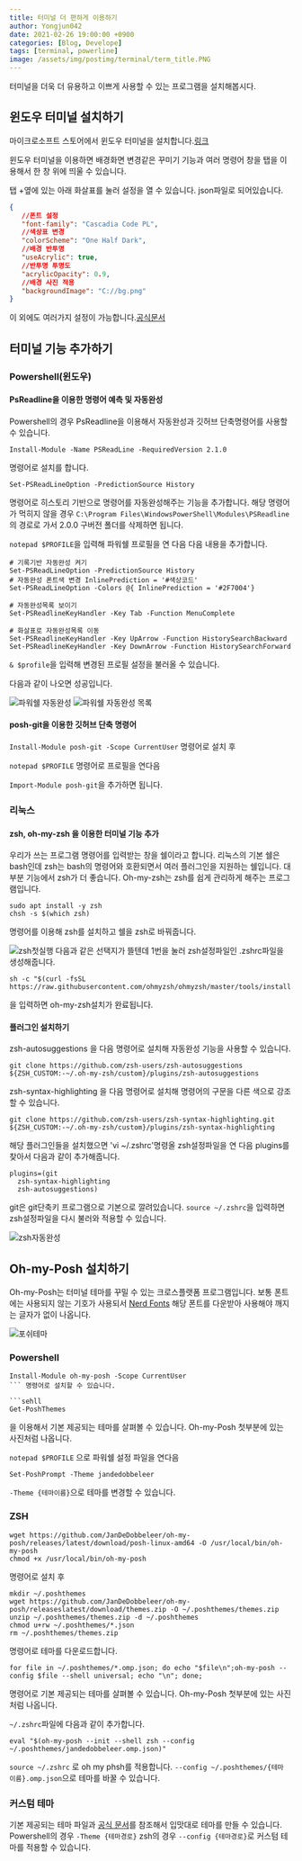 ```yaml
---
title: 터미널 더 편하게 이용하기
author: Yongjun042
date: 2021-02-26 19:00:00 +0900
categories: [Blog, Develope]
tags: [terminal, powerline]
image: /assets/img/postimg/terminal/term_title.PNG
---
```


터미널을 더욱 더 유용하고 이쁘게 사용할 수 있는 프로그램을 설치해봅시다.

## 윈도우 터미널 설치하기

마이크로소프트 스토어에서 윈도우 터미널을 설치합니다.[링크](https://www.microsoft.com/ko-kr/p/windows-terminal/9n0dx20hk701?activetab=pivot:overviewtab "링크")

윈도우 터미널을 이용하면 배경화면 변경같은 꾸미기 기능과 여러 명령어 창을 탭을 이용해서 한 창 위에 띄울 수 있습니다.

탭 +옆에 있는 아래 화살표를 눌러 설정을 열 수 있습니다. json파일로 되어있습니다.

 ``` json
{
    //폰트 설정
    "font-family": "Cascadia Code PL",
    //색상표 변경
    "colorScheme": "One Half Dark",
    //배경 반투명
    "useAcrylic": true,
    //반투명 투명도
    "acrylicOpacity": 0.9,
    //배경 사진 적용
    "backgroundImage": "C://bg.png"
}
 ``` 

이 외에도 여러가지 설정이 가능합니다.[공식문서](https://docs.microsoft.com/ko-kr/windows/terminal/customize-settings/profile-general "공식문서")


## 터미널 기능 추가하기

### Powershell(윈도우)

#### PsReadline을 이용한 명령어 예측 및 자동완성

Powershell의 경우 PsReadline을 이용해서 자동완성과 깃허브 단축명령어를 사용할 수 있습니다.

```shell
Install-Module -Name PSReadLine -RequiredVersion 2.1.0
```

명령어로 설치를 합니다.

```shell
Set-PSReadLineOption -PredictionSource History
```

명령어로 히스토리 기반으로 명령어를 자동완성해주는 기능을 추가합니다. 해당 명령어가 먹히지 않을 경우 `C:\Program Files\WindowsPowerShell\Modules\PSReadline`의 경로로 가서 2.0.0 구버전 폴더를 삭제하면 됩니다.

`notepad $PROFILE`을 입력해 파워쉘 프로필을 연 다음 다음 내용을 추가합니다.

```shell
# 기록기반 자동완성 켜기
Set-PSReadLineOption -PredictionSource History
# 자동완성 폰트색 변경 InlinePrediction = '#색상코드'
Set-PSReadLineOption -Colors @{ InlinePrediction = '#2F7004'}

# 자동완성목록 보이기
Set-PSReadlineKeyHandler -Key Tab -Function MenuComplete

# 화살표로 자동완성목록 이동
Set-PSReadlineKeyHandler -Key UpArrow -Function HistorySearchBackward
Set-PSReadlineKeyHandler -Key DownArrow -Function HistorySearchForward
```

`& $profile`을 입력해 변경된 프로필 설정을 불러올 수 있습니다.

다음과 같이 나오면 성공입니다.

![파워쉘 자동완성](/assets/img/postimg/terminal/ps_autocomplete.PNG "파워쉘 자동완성")
![파워쉘 자동완성 목록](/assets/img/postimg/terminal/ps_suggest.PNG "파워쉘 자동완성 목록")

#### posh-git을 이용한 깃허브 단축 명령어

`Install-Module posh-git -Scope CurrentUser` 명령어로 설치 후

`notepad $PROFILE` 명령어로 프로필을 연다음

`Import-Module posh-git`을 추가하면 됩니다.

### 리눅스

#### zsh, oh-my-zsh 을 이용한 터미널 기능 추가

우리가 쓰는 프로그램 명령어를 입력받는 창을 쉘이라고 합니다.
리눅스의 기본 쉘은 bash인데 zsh는 bash의 명령어와 호환되면서 여러 플러그인을 지원하는 쉘입니다. 대부분 기능에서 zsh가 더 좋습니다. Oh-my-zsh는 zsh를 쉽게 관리하게 해주는 프로그램입니다.

```shell
sudo apt install -y zsh
chsh -s $(which zsh)
```

명령어를 이용해 zsh를 설치하고 쉘을 zsh로 바꿔줍니다.

![zsh첫실행](/assets/img/postimg/terminal/zsh_first.PNG "zsh첫실행")
다음과 같은 선택지가 뜰텐데 1번을 눌러 zsh설정파일인 .zshrc파일을 생성해줍니다.

```sehll
sh -c "$(curl -fsSL https://raw.githubusercontent.com/ohmyzsh/ohmyzsh/master/tools/install.sh)"
```

을 입력하면 oh-my-zsh설치가 완료됩니다.

#### 플러그인 설치하기

zsh-autosuggestions 을 다음 명령어로 설치해 자동완성 기능을 사용할 수 있습니다.

```shell
git clone https://github.com/zsh-users/zsh-autosuggestions ${ZSH_CUSTOM:-~/.oh-my-zsh/custom}/plugins/zsh-autosuggestions
```

zsh-syntax-highlighting 을 다음 명령어로 설치해 명령어의 구문을 다른 색으로 강조할 수 있습니다.

```shell
git clone https://github.com/zsh-users/zsh-syntax-highlighting.git ${ZSH_CUSTOM:-~/.oh-my-zsh/custom}/plugins/zsh-syntax-highlighting
```

해당 플러그인들을 설치했으면 'vi ~/.zshrc'명령올 zsh설정파일을 연 다음 plugins를 찾아서 다음과 같이 추가해줍니다.

```shell
plugins=(git
  zsh-syntax-highlighting
  zsh-autosuggestions)
```

git은 git단축키 프로그램으로 기본으로 깔려있습니다.
`source ~/.zshrc`을 입력하면 zsh설정파일을 다시 불러와 적용할 수 있습니다.

![zsh자동완성](/assets/img/postimg/terminal/zsh_auto.PNG "zsh자동완성")

## Oh-my-Posh 설치하기

Oh-my-Posh는 터미널 테마를 꾸밀 수 있는 크로스플랫폼 프로그램입니다.
보통 폰트에는 사용되지 않는 기호가 사용되서 [Nerd Fonts](https://www.nerdfonts.com/ "Nerd Fonts") 해당 폰트를 다운받아 사용해야 깨지는 글자가 없이 나옵니다.

![포쉬테마](/assets/img/postimg/terminal/Posh_theme.PNG "포쉬테마")

### Powershell

```sehll
Install-Module oh-my-posh -Scope CurrentUser
``` 명령어로 설치할 수 있습니다.

```sehll
Get-PoshThemes
````

을 이용해서 기본 제공되는 테마를 살펴볼 수 있습니다. Oh-my-Posh 첫부분에 있는 사진처럼 나옵니다.

`notepad $PROFILE` 으로 파워쉘 설정 파일을 연다음

```shell
Set-PoshPrompt -Theme jandedobbeleer
```

`-Theme {테마이름}`으로 테마를 변경할 수 있습니다.

### ZSH

```console
wget https://github.com/JanDeDobbeleer/oh-my-posh/releases/latest/download/posh-linux-amd64 -O /usr/local/bin/oh-my-posh
chmod +x /usr/local/bin/oh-my-posh
```

명령어로 설치 후

```console
mkdir ~/.poshthemes
wget https://github.com/JanDeDobbeleer/oh-my-posh/releaseslatest/download/themes.zip -O ~/.poshthemes/themes.zip
unzip ~/.poshthemes/themes.zip -d ~/.poshthemes
chmod u+rw ~/.poshthemes/*.json
rm ~/.poshthemes/themes.zip
```

명령어로 테마를 다운로드합니다.

```console
for file in ~/.poshthemes/*.omp.json; do echo "$file\n";oh-my-posh --config $file --shell universal; echo "\n"; done;
```

명령어로 기본 제공되는 테마를 살펴볼 수 있습니다. Oh-my-Posh 첫부분에 있는 사진처럼 나옵니다.

`~/.zshrc`파일에 다음과 같이 추가합니다.

```shell
eval "$(oh-my-posh --init --shell zsh --config ~/.poshthemes/jandedobbeleer.omp.json)"
```

`source ~/.zshrc`
로 oh my phsh를 적용합니다.
`--config ~/.poshthemes/{테마 이름}.omp.json`으로 테마를 바꿀 수 있습니다.

### 커스텀 테마

기본 제공되는 테마 파일과 [공식 문서](https://ohmyposh.dev/docs/ "공식 문서")를 참조해서 입맛대로 테마를 만들 수 있습니다.
Powershell의 경우 `-Theme {테마경로}` zsh의 경우 `--config {테마경로}`로 커스텀 테마를 적용할 수 있습니다.
